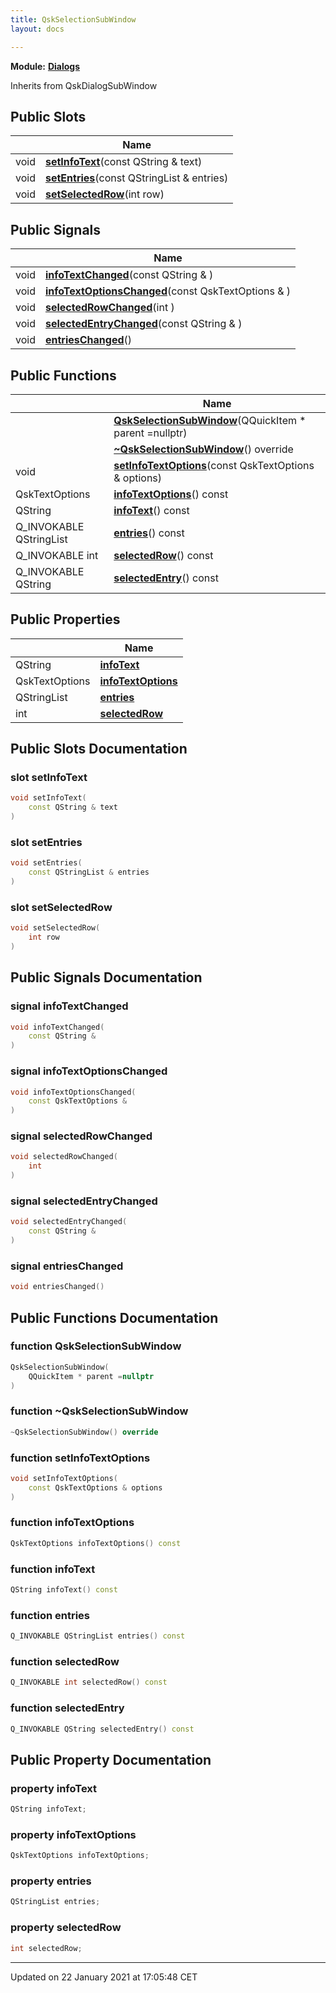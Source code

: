 ```yaml
---
title: QskSelectionSubWindow
layout: docs

---
```



**Module:** **[Dialogs](/docs/modules/group___dialogs/)**



Inherits from QskDialogSubWindow

## Public Slots

|                | Name           |
| -------------- | -------------- |
| void | **[setInfoText](/docs/classes/class_qsk_selection_sub_window/#slot-setinfotext)**(const QString & text) |
| void | **[setEntries](/docs/classes/class_qsk_selection_sub_window/#slot-setentries)**(const QStringList & entries) |
| void | **[setSelectedRow](/docs/classes/class_qsk_selection_sub_window/#slot-setselectedrow)**(int row) |

## Public Signals

|                | Name           |
| -------------- | -------------- |
| void | **[infoTextChanged](/docs/classes/class_qsk_selection_sub_window/#signal-infotextchanged)**(const QString & ) |
| void | **[infoTextOptionsChanged](/docs/classes/class_qsk_selection_sub_window/#signal-infotextoptionschanged)**(const QskTextOptions & ) |
| void | **[selectedRowChanged](/docs/classes/class_qsk_selection_sub_window/#signal-selectedrowchanged)**(int ) |
| void | **[selectedEntryChanged](/docs/classes/class_qsk_selection_sub_window/#signal-selectedentrychanged)**(const QString & ) |
| void | **[entriesChanged](/docs/classes/class_qsk_selection_sub_window/#signal-entrieschanged)**() |

## Public Functions

|                | Name           |
| -------------- | -------------- |
| | **[QskSelectionSubWindow](/docs/classes/class_qsk_selection_sub_window/#function-qskselectionsubwindow)**(QQuickItem * parent =nullptr) |
| | **[~QskSelectionSubWindow](/docs/classes/class_qsk_selection_sub_window/#function-~qskselectionsubwindow)**() override |
| void | **[setInfoTextOptions](/docs/classes/class_qsk_selection_sub_window/#function-setinfotextoptions)**(const QskTextOptions & options) |
| QskTextOptions | **[infoTextOptions](/docs/classes/class_qsk_selection_sub_window/#function-infotextoptions)**() const |
| QString | **[infoText](/docs/classes/class_qsk_selection_sub_window/#function-infotext)**() const |
| Q_INVOKABLE QStringList | **[entries](/docs/classes/class_qsk_selection_sub_window/#function-entries)**() const |
| Q_INVOKABLE int | **[selectedRow](/docs/classes/class_qsk_selection_sub_window/#function-selectedrow)**() const |
| Q_INVOKABLE QString | **[selectedEntry](/docs/classes/class_qsk_selection_sub_window/#function-selectedentry)**() const |

## Public Properties

|                | Name           |
| -------------- | -------------- |
| QString | **[infoText](/docs/classes/class_qsk_selection_sub_window/#property-infotext)**  |
| QskTextOptions | **[infoTextOptions](/docs/classes/class_qsk_selection_sub_window/#property-infotextoptions)**  |
| QStringList | **[entries](/docs/classes/class_qsk_selection_sub_window/#property-entries)**  |
| int | **[selectedRow](/docs/classes/class_qsk_selection_sub_window/#property-selectedrow)**  |

## Public Slots Documentation

### slot setInfoText

```cpp
void setInfoText(
    const QString & text
)
```


### slot setEntries

```cpp
void setEntries(
    const QStringList & entries
)
```


### slot setSelectedRow

```cpp
void setSelectedRow(
    int row
)
```


## Public Signals Documentation

### signal infoTextChanged

```cpp
void infoTextChanged(
    const QString & 
)
```


### signal infoTextOptionsChanged

```cpp
void infoTextOptionsChanged(
    const QskTextOptions & 
)
```


### signal selectedRowChanged

```cpp
void selectedRowChanged(
    int 
)
```


### signal selectedEntryChanged

```cpp
void selectedEntryChanged(
    const QString & 
)
```


### signal entriesChanged

```cpp
void entriesChanged()
```


## Public Functions Documentation

### function QskSelectionSubWindow

```cpp
QskSelectionSubWindow(
    QQuickItem * parent =nullptr
)
```


### function ~QskSelectionSubWindow

```cpp
~QskSelectionSubWindow() override
```


### function setInfoTextOptions

```cpp
void setInfoTextOptions(
    const QskTextOptions & options
)
```


### function infoTextOptions

```cpp
QskTextOptions infoTextOptions() const
```


### function infoText

```cpp
QString infoText() const
```


### function entries

```cpp
Q_INVOKABLE QStringList entries() const
```


### function selectedRow

```cpp
Q_INVOKABLE int selectedRow() const
```


### function selectedEntry

```cpp
Q_INVOKABLE QString selectedEntry() const
```


## Public Property Documentation

### property infoText

```cpp
QString infoText;
```


### property infoTextOptions

```cpp
QskTextOptions infoTextOptions;
```


### property entries

```cpp
QStringList entries;
```


### property selectedRow

```cpp
int selectedRow;
```


-------------------------------

Updated on 22 January 2021 at 17:05:48 CET